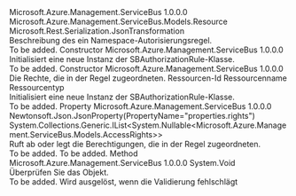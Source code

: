 <Type Name="SBAuthorizationRule" FullName="Microsoft.Azure.Management.ServiceBus.Models.SBAuthorizationRule">
  <TypeSignature Language="C#" Value="public class SBAuthorizationRule : Microsoft.Azure.Management.ServiceBus.Models.Resource" />
  <TypeSignature Language="ILAsm" Value=".class public auto ansi beforefieldinit SBAuthorizationRule extends Microsoft.Azure.Management.ServiceBus.Models.Resource" />
  <TypeSignature Language="DocId" Value="T:Microsoft.Azure.Management.ServiceBus.Models.SBAuthorizationRule" />
  <TypeSignature Language="VB.NET" Value="Public Class SBAuthorizationRule&#xA;Inherits Resource" />
  <TypeSignature Language="F#" Value="type SBAuthorizationRule = class&#xA;    inherit Resource" />
  <AssemblyInfo>
    <AssemblyName>Microsoft.Azure.Management.ServiceBus</AssemblyName>
    <AssemblyVersion>1.0.0.0</AssemblyVersion>
  </AssemblyInfo>
  <Base>
    <BaseTypeName>Microsoft.Azure.Management.ServiceBus.Models.Resource</BaseTypeName>
  </Base>
  <Interfaces />
  <Attributes>
    <Attribute>
      <AttributeName>Microsoft.Rest.Serialization.JsonTransformation</AttributeName>
    </Attribute>
  </Attributes>
  <Docs>
    <summary>
            Beschreibung des ein Namespace-Autorisierungsregel.
            </summary>
    <remarks>To be added.</remarks>
  </Docs>
  <Members>
    <Member MemberName=".ctor">
      <MemberSignature Language="C#" Value="public SBAuthorizationRule ();" />
      <MemberSignature Language="ILAsm" Value=".method public hidebysig specialname rtspecialname instance void .ctor() cil managed" />
      <MemberSignature Language="DocId" Value="M:Microsoft.Azure.Management.ServiceBus.Models.SBAuthorizationRule.#ctor" />
      <MemberSignature Language="VB.NET" Value="Public Sub New ()" />
      <MemberType>Constructor</MemberType>
      <AssemblyInfo>
        <AssemblyName>Microsoft.Azure.Management.ServiceBus</AssemblyName>
        <AssemblyVersion>1.0.0.0</AssemblyVersion>
      </AssemblyInfo>
      <Parameters />
      <Docs>
        <summary>
            Initialisiert eine neue Instanz der SBAuthorizationRule-Klasse.
            </summary>
        <remarks>To be added.</remarks>
      </Docs>
    </Member>
    <Member MemberName=".ctor">
      <MemberSignature Language="C#" Value="public SBAuthorizationRule (System.Collections.Generic.IList&lt;Nullable&lt;Microsoft.Azure.Management.ServiceBus.Models.AccessRights&gt;&gt; rights, string id = null, string name = null, string type = null);" />
      <MemberSignature Language="ILAsm" Value=".method public hidebysig specialname rtspecialname instance void .ctor(class System.Collections.Generic.IList`1&lt;valuetype System.Nullable`1&lt;valuetype Microsoft.Azure.Management.ServiceBus.Models.AccessRights&gt;&gt; rights, string id, string name, string type) cil managed" />
      <MemberSignature Language="DocId" Value="M:Microsoft.Azure.Management.ServiceBus.Models.SBAuthorizationRule.#ctor(System.Collections.Generic.IList{System.Nullable{Microsoft.Azure.Management.ServiceBus.Models.AccessRights}},System.String,System.String,System.String)" />
      <MemberSignature Language="VB.NET" Value="Public Sub New (rights As IList(Of Nullable(Of AccessRights)), Optional id As String = null, Optional name As String = null, Optional type As String = null)" />
      <MemberSignature Language="F#" Value="new Microsoft.Azure.Management.ServiceBus.Models.SBAuthorizationRule : System.Collections.Generic.IList&lt;Nullable&lt;Microsoft.Azure.Management.ServiceBus.Models.AccessRights&gt;&gt; * string * string * string -&gt; Microsoft.Azure.Management.ServiceBus.Models.SBAuthorizationRule" Usage="new Microsoft.Azure.Management.ServiceBus.Models.SBAuthorizationRule (rights, id, name, type)" />
      <MemberType>Constructor</MemberType>
      <AssemblyInfo>
        <AssemblyName>Microsoft.Azure.Management.ServiceBus</AssemblyName>
        <AssemblyVersion>1.0.0.0</AssemblyVersion>
      </AssemblyInfo>
      <Parameters>
        <Parameter Name="rights" Type="System.Collections.Generic.IList&lt;System.Nullable&lt;Microsoft.Azure.Management.ServiceBus.Models.AccessRights&gt;&gt;" />
        <Parameter Name="id" Type="System.String" />
        <Parameter Name="name" Type="System.String" />
        <Parameter Name="type" Type="System.String" />
      </Parameters>
      <Docs>
        <param name="rights">Die Rechte, die in der Regel zugeordneten.</param>
        <param name="id">Ressourcen-Id</param>
        <param name="name">Ressourcenname</param>
        <param name="type">Ressourcentyp</param>
        <summary>
            Initialisiert eine neue Instanz der SBAuthorizationRule-Klasse.
            </summary>
        <remarks>To be added.</remarks>
      </Docs>
    </Member>
    <Member MemberName="Rights">
      <MemberSignature Language="C#" Value="public System.Collections.Generic.IList&lt;Nullable&lt;Microsoft.Azure.Management.ServiceBus.Models.AccessRights&gt;&gt; Rights { get; set; }" />
      <MemberSignature Language="ILAsm" Value=".property instance class System.Collections.Generic.IList`1&lt;valuetype System.Nullable`1&lt;valuetype Microsoft.Azure.Management.ServiceBus.Models.AccessRights&gt;&gt; Rights" />
      <MemberSignature Language="DocId" Value="P:Microsoft.Azure.Management.ServiceBus.Models.SBAuthorizationRule.Rights" />
      <MemberSignature Language="VB.NET" Value="Public Property Rights As IList(Of Nullable(Of AccessRights))" />
      <MemberSignature Language="F#" Value="member this.Rights : System.Collections.Generic.IList&lt;Nullable&lt;Microsoft.Azure.Management.ServiceBus.Models.AccessRights&gt;&gt; with get, set" Usage="Microsoft.Azure.Management.ServiceBus.Models.SBAuthorizationRule.Rights" />
      <MemberType>Property</MemberType>
      <AssemblyInfo>
        <AssemblyName>Microsoft.Azure.Management.ServiceBus</AssemblyName>
        <AssemblyVersion>1.0.0.0</AssemblyVersion>
      </AssemblyInfo>
      <Attributes>
        <Attribute>
          <AttributeName>Newtonsoft.Json.JsonProperty(PropertyName="properties.rights")</AttributeName>
        </Attribute>
      </Attributes>
      <ReturnValue>
        <ReturnType>System.Collections.Generic.IList&lt;System.Nullable&lt;Microsoft.Azure.Management.ServiceBus.Models.AccessRights&gt;&gt;</ReturnType>
      </ReturnValue>
      <Docs>
        <summary>
            Ruft ab oder legt die Berechtigungen, die in der Regel zugeordneten.
            </summary>
        <value>To be added.</value>
        <remarks>To be added.</remarks>
      </Docs>
    </Member>
    <Member MemberName="Validate">
      <MemberSignature Language="C#" Value="public virtual void Validate ();" />
      <MemberSignature Language="ILAsm" Value=".method public hidebysig newslot virtual instance void Validate() cil managed" />
      <MemberSignature Language="DocId" Value="M:Microsoft.Azure.Management.ServiceBus.Models.SBAuthorizationRule.Validate" />
      <MemberSignature Language="VB.NET" Value="Public Overridable Sub Validate ()" />
      <MemberSignature Language="F#" Value="abstract member Validate : unit -&gt; unit&#xA;override this.Validate : unit -&gt; unit" Usage="sBAuthorizationRule.Validate " />
      <MemberType>Method</MemberType>
      <AssemblyInfo>
        <AssemblyName>Microsoft.Azure.Management.ServiceBus</AssemblyName>
        <AssemblyVersion>1.0.0.0</AssemblyVersion>
      </AssemblyInfo>
      <ReturnValue>
        <ReturnType>System.Void</ReturnType>
      </ReturnValue>
      <Parameters />
      <Docs>
        <summary>
            Überprüfen Sie das Objekt.
            </summary>
        <remarks>To be added.</remarks>
        <exception cref="T:Microsoft.Rest.ValidationException">
            Wird ausgelöst, wenn die Validierung fehlschlägt
            </exception>
      </Docs>
    </Member>
  </Members>
</Type>